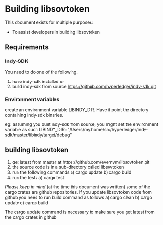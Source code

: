 # Building libsovtoken
This document exists for multiple purposes:
* To assist developers in building libsovtoken

## Requirements

### Indy-SDK
You need to do one of the following.
1) have indy-sdk installed or
2) build indy-sdk from source https://github.com/hyperledger/indy-sdk.git

### Environment variables
create an environment variable LIBINDY_DIR.   Have it point the directory containing indy-sdk binaries.

eg:  assuming you built indy-sdk from source, you might set the environment variable as such
LIBINDY_DIR="/Users/my.home/src/hyperledger/indy-sdk/master/libindy/target/debug"


## building libsovtoken
1) get latest from master at https://github.com/evernym/libsovtoken.git
2) the source code is in a sub-directory called libsovtoken
3) run the following commands
   a) cargo update
   b) cargo build
4) run the tests
   a) cargo test

*Please keep in mind* (at the time this document was written) some of the cargo crates are github repositories.
If you update libsovtoken code from github you need to run build command as follows
   a) cargo clean
   b) cargo update
   c) cargo build

The cargo update command is necessary to make sure you get latest from the cargo crates in github






